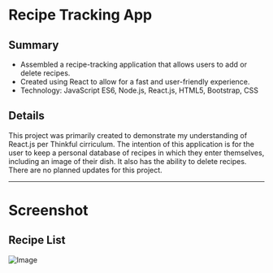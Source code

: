 # Recipe Tracking App
## Summary
* Assembled a recipe-tracking application that allows users to add or delete recipes.
* Created using React to allow for a fast and user-friendly experience.
* Technology: JavaScript ES6, Node.js, React.js, HTML5, Bootstrap, CSS


## Details
This project was primarily created to demonstrate my understanding of React.js per Thinkful cirriculum.
The intention of this application is for the user to keep a personal database of recipes in which they enter themselves, including an image of their dish.
It also has the ability to delete recipes.
There are no planned updates for this project.

---

# Screenshot

## Recipe List
![Image](https://i.imgur.com/Jbbajmq.png)
